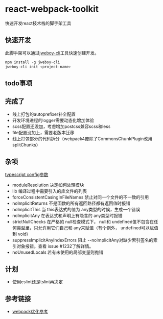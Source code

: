 # react-webpack-toolkit

快速开发react技术栈的脚手架工具

## 快速开发

此脚手架可以通过[jweboy-cli](https://www.npmjs.com/package/jweboy-cli)工具快速创建开发。

``` js
npm install -g jweboy-cli
jweboy-cli init <project-name>
```

## todo事项

## 完成了
- 线上打包的autoprefixer补全配置
- 开发环境进程的logger需要动态化增加体验
- scss配置还没加，考虑增加postcss兼容scss和less
- file配置没加上，需要老版本迁移
- 线上打包部分的代码拆分（webpack4废除了CommonsChunkPlugin改用splitChunks）

## 杂项

[typescript config参数](https://www.tslang.cn/docs/handbook/compiler-options.html)
- moduleResolution 决定如何处理模块
- lib 编译过程中需要引入的库文件的列表
- forceConsistentCasingInFileNames 禁止对同一个文件的不一致的引用
- noImplicitReturns 不是函数的所有返回路径都有返回值时报错
- noImplicitThis 当 this表达式的值为 any类型的时候，生成一个错误
- noImplicitAny 在表达式和声明上有隐含的 any类型时报错
- strictNullChecks 在严格的 null检查模式下， null和 undefined值不包含在任何类型里，只允许用它们自己和 any来赋值（有个例外， undefined可以赋值到 void)
- suppressImplicitAnyIndexErrors 阻止 --noImplicitAny对缺少索引签名的索引对象报错。查看 issue #1232了解详情。
- noUnusedLocals 若有未使用的局部变量则抛错

## 计划
- 使用eslint还是tslint再决定

## 参考链接

- [webpack优化参考](https://jeffjade.com/2017/08/12/125-webpack-package-optimization-for-speed)
